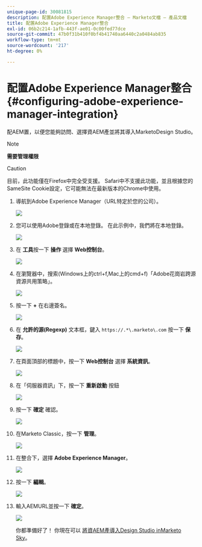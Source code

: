 ```yaml
---
unique-page-id: 30081815
description: 配置Adobe Experience Manager整合 — Marketo文檔 — 產品文檔
title: 配置Adobe Experience Manager整合
exl-id: 06b2c214-1afb-443f-ae01-0c00fed77dce
source-git-commit: 47b0f31b410f0bf4b41740aa6440c2a0484ab835
workflow-type: tm+mt
source-wordcount: '217'
ht-degree: 0%

---
```


# 配置Adobe Experience Manager整合 {#configuring-adobe-experience-manager-integration}

配AEM置，以便您能夠訪問、選擇資AEM產並將其導入MarketoDesign Studio。

>[!NOTE]
>
>**需要管理權限**

>[!CAUTION]
>
>目前，此功能僅在Firefox中完全受支援。 Safari中不支援此功能，並且根據您的SameSite Cookie設定，它可能無法在最新版本的Chrome中使用。

1. 導航到Adobe Experience Manager（URL特定於您的公司）。

   ![](assets/one.png)

1. 您可以使用Adobe登錄或在本地登錄。 在此示例中，我們將在本地登錄。

   ![](assets/two.png)

1. 在 **工具**&#x200B;按一下 **操作** 選擇 **Web控制台**。

   ![](assets/2a.png)

1. 在瀏覽器中，搜索(Windows上的ctrl+f,Mac上的cmd+f)「Adobe花崗岩跨源資源共用策略」。

   ![](assets/three.png)

1. 按一下 **+** 在右邊簽名。

   ![](assets/four.png)

1. 在 **允許的源(Regexp)** 文本框，鍵入 `https://.*\.marketo\.com` 按一下 **保存**。

   ![](assets/five-psd.png)

1. 在頁面頂部的標題中，按一下 **Web控制台** 選擇 **系統資訊**。

   ![](assets/six.png)

1. 在「伺服器資訊」下，按一下 **重新啟動** 按鈕

   ![](assets/seven.png)

1. 按一下 **確定** 確認。

   ![](assets/eight.png)

1. 在Marketo Classic，按一下 **管理**。

   ![](assets/nine.png)

1. 在整合下，選擇 **Adobe Experience Manager**。

   ![](assets/ten.png)

1. 按一下 **編輯**。

   ![](assets/eleven.png)

1. 輸入AEMURL並按一下 **確定**。

   ![](assets/twelve.png)

   你都準備好了！ 你現在可以 [將資AEM產導入Design Studio inMarketo Sky](https://experienceleague.adobe.com/docs/marketo/sky/design-studio/importing-assets-with-adobe-experience-manager.html?lang=en#design-studio)。
